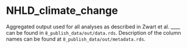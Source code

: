 # NHLD_climate_change

Aggregated output used for all analyses as described in Zwart et al. ____ can be found in `8_publish_data/out/data.rds`. Description of the column names can be found at `8_publish_data/out/metadata.rds`. 

